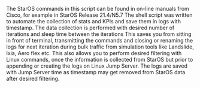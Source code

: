 The StarOS commands in this script can be found in on-line manuals from Cisco, for example in StarOS Release 21.4/N5.7
The shell script was written to automate the collection of stats and KPIs and save them in logs with timestamp. The data collection
is performed with desired number of iterations and sleep time between the iterations
This saves you from sitting in front of terminal, transmitting the commands and closing or renaming the logs for next iteration 
during bulk traffic from simulation tools like Landslide, Ixia, Aero flex etc.
This also allows you to perform desired filtering with Linux commands, once the information is collected from StarOS but prior to 
appending or creating the logs on Linux Jump Server.
The logs are saved with Jump Server time as timestamp may get removed from StarOS data after desired filtering.
